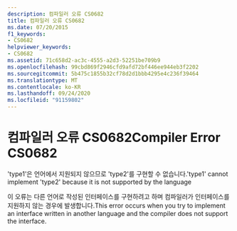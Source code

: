 ```yaml
---
description: 컴파일러 오류 CS0682
title: 컴파일러 오류 CS0682
ms.date: 07/20/2015
f1_keywords:
- CS0682
helpviewer_keywords:
- CS0682
ms.assetid: 71c658d2-ac3c-4555-a2d3-52251be709b9
ms.openlocfilehash: 99cbd869f2946cfd9afd72bf446ee944eb3f2202
ms.sourcegitcommit: 5b475c1855b32cf78d2d1bbb4295e4c236f39464
ms.translationtype: MT
ms.contentlocale: ko-KR
ms.lasthandoff: 09/24/2020
ms.locfileid: "91159802"
---
```

# <a name="compiler-error-cs0682"></a><span data-ttu-id="99c04-103">컴파일러 오류 CS0682</span><span class="sxs-lookup"><span data-stu-id="99c04-103">Compiler Error CS0682</span></span>

<span data-ttu-id="99c04-104">'type1'은 언어에서 지원되지 않으므로 'type2'를 구현할 수 없습니다.</span><span class="sxs-lookup"><span data-stu-id="99c04-104">'type1' cannot implement 'type2' because it is not supported by the language</span></span>  
  
 <span data-ttu-id="99c04-105">이 오류는 다른 언어로 작성된 인터페이스를 구현하려고 하며 컴파일러가 인터페이스를 지원하지 않는 경우에 발생합니다.</span><span class="sxs-lookup"><span data-stu-id="99c04-105">This error occurs when you try to implement an interface written in another language and the compiler does not support the interface.</span></span>
